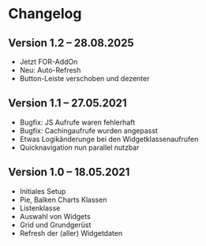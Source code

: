 Changelog
=========

Version 1.2 – 28.08.2025
--------------------------
- Jetzt FOR-AddOn
- Neu: Auto-Refresh
- Button-Leiste verschoben und dezenter

Version 1.1 – 27.05.2021
--------------------------

- Bugfix: JS Aufrufe waren fehlerhaft
- Bugfix: Cachingaufrufe wurden angepasst
- Etwas Logikänderunge bei den Widgetklassenaufrufen
- Quicknavigation nun parallel nutzbar

Version 1.0 – 18.05.2021
--------------------------

- Initiales Setup
- Pie, Balken Charts Klassen
- Listenklasse
- Auswahl von Widgets
- Grid und Grundgerüst
- Refresh der (aller) Widgetdaten
